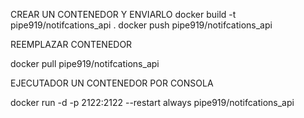 CREAR UN CONTENEDOR Y ENVIARLO
docker build -t pipe919/notifcations_api .
docker push pipe919/notifcations_api

REEMPLAZAR CONTENEDOR

docker pull pipe919/notifcations_api

EJECUTADOR UN CONTENEDOR POR CONSOLA

docker run -d -p 2122:2122 --restart always pipe919/notifcations_api
